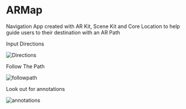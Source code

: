 # ARMap

Navigation App created with AR Kit, Scene Kit and Core Location to help guide users to their destination with an AR Path



Input Directions

![Directions](https://user-images.githubusercontent.com/33768337/54449341-3c71da80-4724-11e9-8bc6-30d9cf42068f.gif)


Follow The Path

![followpath](https://user-images.githubusercontent.com/33768337/54449353-41368e80-4724-11e9-95a8-1b16c0933c68.gif)


Look out for annotations

![annotations](https://user-images.githubusercontent.com/33768337/54449363-4562ac00-4724-11e9-8680-76ae03525a67.gif)
